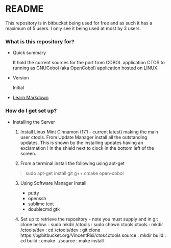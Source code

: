 # README #

This repository is in bitbucket being used for free and as such it has a maximum of 5 users. I only see it being used at most by 3 users.

### What is this repository for? ###

* Quick summary

  It hold the current sources for the port from COBOL application CTOS to running as GNUCobol (aka OpenCobol) application hosted on LINUX.

* Version
 
  Initial

* [Learn Markdown](https://bitbucket.org/tutorials/markdowndemo)

### How do I get set up? ###

* Installing the Server
  
  1. Install Linux Mint Cinnamon (17.1 - current latest) making the main user ctools.
     From Update Manager install all the outstanding updates. This is shown by the 
     installing updates having an exclamation ! in the shield next to clock in the bottom
     left of the screen.
 
  2. From a terminal install the following using apt-get
    > sudo apt-get install git g++ cmake open-cobol

  3. Using Software Manager install
    
     - putty
     - openssh  
     - sublime text
     - doublecmd gtk 

  4. Set up to retrieve the repository - note you must supply <user> and <password> in git clone below.
     : sudo mkdir /ctools
     : sudo chown ctools:ctools
     : mkdir /ctools/dev
     : cd /ctools/dev
     : git clone https://<user>:<password>@bitbucket.org/VincentRisi/ctos4ctools source
     : mkdir build
     : cd build
     : cmake ../source
     : make install

